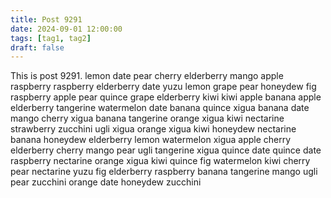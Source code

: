 ```yaml
---
title: Post 9291
date: 2024-09-01 12:00:00
tags: [tag1, tag2]
draft: false
---
```

This is post 9291.
lemon
date
pear
cherry
elderberry
mango
apple
raspberry
raspberry
elderberry
date
yuzu
lemon
grape
pear
honeydew
fig
raspberry
apple
pear
quince
grape
elderberry
kiwi
kiwi
apple
banana
apple
elderberry
tangerine
watermelon
date
banana
quince
xigua
banana
date
mango
cherry
xigua
banana
tangerine
orange
xigua
kiwi
nectarine
strawberry
zucchini
ugli
xigua
orange
xigua
kiwi
honeydew
nectarine
banana
honeydew
elderberry
lemon
watermelon
xigua
apple
cherry
elderberry
cherry
mango
pear
ugli
tangerine
xigua
quince
date
quince
date
raspberry
nectarine
orange
xigua
kiwi
quince
fig
watermelon
kiwi
cherry
pear
nectarine
yuzu
fig
elderberry
raspberry
banana
tangerine
mango
ugli
pear
zucchini
orange
date
honeydew
zucchini
